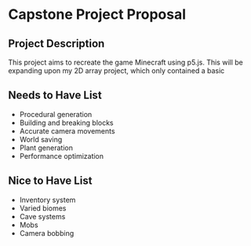 # Capstone Project Proposal

## Project Description

This project aims to recreate the game Minecraft using p5.js. This will be expanding upon my 2D array project, which only contained a basic 

## Needs to Have List

- Procedural generation
- Building and breaking blocks
- Accurate camera movements
- World saving
- Plant generation
- Performance optimization 

## Nice to Have List

- Inventory system
- Varied biomes
- Cave systems
- Mobs
- Camera bobbing


